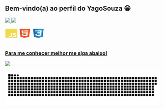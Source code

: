## Bem-vindo(a) ao perfil do YagoSouza 😁

 <div>
  <a href="https://github.com/ninezada-jsouza">
  <img height="180em" src="https://github-readme-stats.vercel.app/api?username=ninezada-jsouza&show_icons=true&theme=tokyonight&include_all_commits=true&count_private=true"/>
  <img height="180em" src="https://github-readme-stats.vercel.app/api/top-langs/?username=ninezada-jsouza&layout=compact&langs_count=6&theme=tokyonight"/>
</div>
<div style="display: inline_block"><br>
  <img align="center" alt="Js" height="30" width="40" src="https://raw.githubusercontent.com/devicons/devicon/master/icons/javascript/javascript-plain.svg">
  <img align="center" alt="HTML" height="30" width="40" src="https://raw.githubusercontent.com/devicons/devicon/master/icons/html5/html5-original.svg">
  <img align="center" alt="CSS" height="30" width="40" src="https://raw.githubusercontent.com/devicons/devicon/master/icons/css3/css3-original.svg">
</div>
 
 <br>
 
  ### Para me conhecer melhor me siga abaixo!
 
<div> 
  <a href="https://instagram.com/yago.fvck" target="_blank"><img src="https://img.shields.io/badge/-Instagram-%23E4405F?style=for-the-badge&logo=instagram&logoColor=white" target="_blank"></a>
 
 
  ![Snake animation](https://github.com/ninezada-jsouza/ninezada-jsouza/blob/output/github-contribution-grid-snake.svg)

</div>
